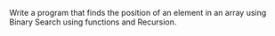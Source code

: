 Write a program that finds the position of an element in an array using Binary Search using functions and Recursion.

